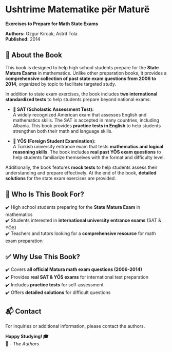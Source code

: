 # Ushtrime Matematike për Maturë  
**Exercises to Prepare for Math State Exams**  

**Authors:** Ozgur Kircak, Astrit Tola  
**Published:** 2014  

## 📖 About the Book  
This book is designed to help high school students prepare for the **State Matura Exams** in mathematics. Unlike other preparation books, it provides a **comprehensive collection of past state exam questions from 2006 to 2014**, organized by topic to facilitate targeted study.  

In addition to state exam exercises, the book includes **two international standardized tests** to help students prepare beyond national exams:  

- **📌 SAT (Scholastic Assessment Test):**  
  A widely recognized American exam that assesses English and mathematics skills. The SAT is accepted in many countries, including Albania. This book provides **practice tests in English** to help students strengthen both their math and language skills.  

- **📌 YÖS (Foreign Student Examination):**  
  A Turkish university entrance exam that tests **mathematics and logical reasoning skills**. The book includes **real past YÖS exam questions** to help students familiarize themselves with the format and difficulty level.  

Additionally, the book features **mock tests** to help students assess their understanding and prepare effectively. At the end of the book, **detailed solutions** for the state exam exercises are provided.  

## 🎯 Who Is This Book For?  
✔️ High school students preparing for the **State Matura Exam** in mathematics  
✔️ Students interested in **international university entrance exams** (SAT & YÖS)  
✔️ Teachers and tutors looking for a **comprehensive resource** for math exam preparation  

## ✅ Why Use This Book?  
✔️ Covers **all official Matura math exam questions (2006-2014)**  
✔️ Provides **real SAT & YÖS exams** for international test preparation  
✔️ Includes **practice tests** for self-assessment  
✔️ Offers **detailed solutions** for difficult questions  


## 📬 Contact  
For inquiries or additional information, please contact the authors.  

**Happy Studying! 🎓**  
📘 *- The Authors*  
